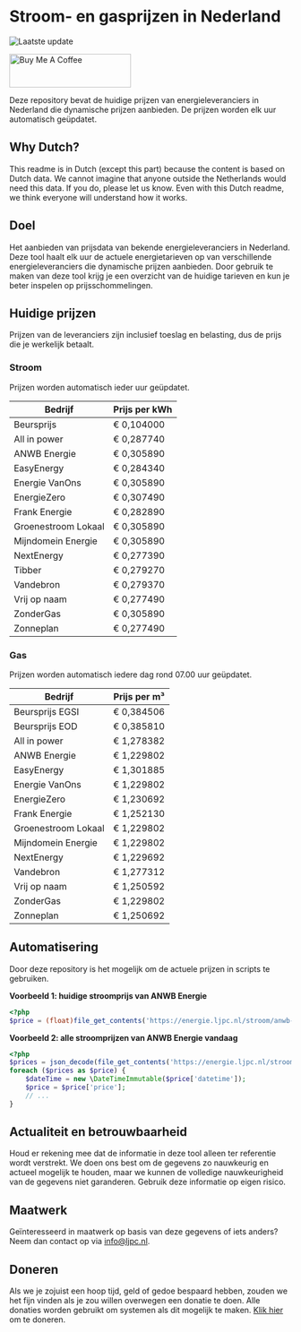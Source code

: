 # Stroom- en gasprijzen in Nederland

![Laatste update](https://img.shields.io/badge/laatste%20update-2024--10--14%2000%3A00%20CET-brightgreen)

<a href="https://www.buymeacoffee.com/Lars-" target="_blank"><img src="https://cdn.buymeacoffee.com/buttons/v2/default-orange.png" alt="Buy Me A Coffee" height="60" style="height: 60px !important;width: 217px !important;" ></a>

Deze repository bevat de huidige prijzen van energieleveranciers in Nederland die dynamische prijzen aanbieden. De prijzen worden elk uur automatisch geüpdatet.

## Why Dutch?

This readme is in Dutch (except this part) because the content is based on Dutch data. We cannot imagine that anyone outside the Netherlands would need this data. If you do, please let us know. Even with this Dutch readme, we think
everyone will understand how it works.

## Doel

Het aanbieden van prijsdata van bekende energieleveranciers in Nederland. Deze tool haalt elk uur de actuele energietarieven op van verschillende energieleveranciers die dynamische prijzen aanbieden. Door gebruik te maken van deze tool
krijg je een overzicht van de huidige tarieven en kun je beter inspelen op prijsschommelingen.

## Huidige prijzen

Prijzen van de leveranciers zijn inclusief toeslag en belasting, dus de prijs die je werkelijk betaalt.

### Stroom

Prijzen worden automatisch ieder uur geüpdatet.

 Bedrijf | Prijs per kWh 
---------|---------------
Beursprijs | € 0,104000
All in power | € 0,287740
ANWB Energie | € 0,305890
EasyEnergy | € 0,284340
Energie VanOns | € 0,305890
EnergieZero | € 0,307490
Frank Energie | € 0,282890
Groenestroom Lokaal | € 0,305890
Mijndomein Energie | € 0,305890
NextEnergy | € 0,277390
Tibber | € 0,279270
Vandebron | € 0,279370
Vrij op naam | € 0,277490
ZonderGas | € 0,305890
Zonneplan | € 0,277490


### Gas

Prijzen worden automatisch iedere dag rond 07.00 uur geüpdatet.

 Bedrijf | Prijs per m³ 
---------|--------------
Beursprijs EGSI | € 0,384506
Beursprijs EOD | € 0,385810
All in power | € 1,278382
ANWB Energie | € 1,229802
EasyEnergy | € 1,301885
Energie VanOns | € 1,229802
EnergieZero | € 1,230692
Frank Energie | € 1,252130
Groenestroom Lokaal | € 1,229802
Mijndomein Energie | € 1,229802
NextEnergy | € 1,229692
Vandebron | € 1,277312
Vrij op naam | € 1,250592
ZonderGas | € 1,229802
Zonneplan | € 1,250692


## Automatisering

Door deze repository is het mogelijk om de actuele prijzen in scripts te gebruiken.

**Voorbeeld 1: huidige stroomprijs van ANWB Energie**

```php
<?php
$price = (float)file_get_contents('https://energie.ljpc.nl/stroom/anwb-energie-nu.txt');

```

**Voorbeeld 2: alle stroomprijzen van ANWB Energie vandaag**

```php
<?php
$prices = json_decode(file_get_contents('https://energie.ljpc.nl/stroom/all-in-power-vandaag.json'),true);
foreach ($prices as $price) {
    $dateTime = new \DateTimeImmutable($price['datetime']);
    $price = $price['price'];
    // ...
}
```

## Actualiteit en betrouwbaarheid

Houd er rekening mee dat de informatie in deze tool alleen ter referentie wordt verstrekt. We doen ons best om de gegevens zo nauwkeurig en actueel mogelijk te houden, maar we kunnen de volledige nauwkeurigheid van de gegevens niet
garanderen. Gebruik deze informatie op eigen risico.

## Maatwerk

Geïnteresseerd in maatwerk op basis van deze gegevens of iets anders? Neem dan contact op
via [info@ljpc.nl](mailto:info@ljpc.nl?subject=Energie%20prijzen).

## Doneren

Als we je zojuist een hoop tijd, geld of gedoe bespaard hebben, zouden we het fijn vinden als je zou willen overwegen een
donatie te doen. Alle donaties worden gebruikt om systemen als dit mogelijk te
maken. [Klik hier](https://www.buymeacoffee.com/Lars-) om te doneren.
